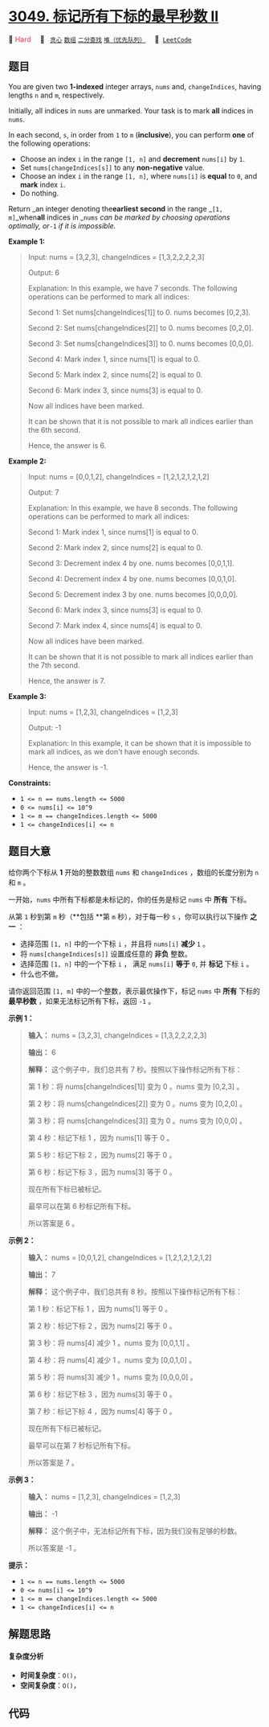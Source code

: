 # [3049. 标记所有下标的最早秒数 II](https://leetcode.com/problems/earliest-second-to-mark-indices-ii)

🔴 <font color=#ff334b>Hard</font>&emsp; 🔖&ensp; [`贪心`](/tag/greedy.md) [`数组`](/tag/array.md) [`二分查找`](/tag/binary-search.md) [`堆（优先队列）`](/tag/heap-priority-queue.md)&emsp; 🔗&ensp;[`LeetCode`](https://leetcode.com/problems/earliest-second-to-mark-indices-ii)

## 题目

You are given two **1-indexed** integer arrays, `nums` and, `changeIndices`,
having lengths `n` and `m`, respectively.

Initially, all indices in `nums` are unmarked. Your task is to mark **all**
indices in `nums`.

In each second, `s`, in order from `1` to `m` (**inclusive**), you can perform
**one** of the following operations:

  * Choose an index `i` in the range `[1, n]` and **decrement** `nums[i]` by `1`.
  * Set `nums[changeIndices[s]]` to any **non-negative** value.
  * Choose an index `i` in the range `[1, n]`, where `nums[i]` is **equal** to `0`, and **mark** index `i`.
  * Do nothing.

Return _an integer denoting the**earliest second** in the range _`[1,
m]`_when**all** indices in _`nums` _can be marked by choosing operations
optimally, or_`-1` _if it is impossible._



**Example 1:**

> Input: nums = [3,2,3], changeIndices = [1,3,2,2,2,2,3]
> 
> Output: 6
> 
> Explanation: In this example, we have 7 seconds. The following operations can be performed to mark all indices:
> 
> Second 1: Set nums[changeIndices[1]] to 0. nums becomes [0,2,3].
> 
> Second 2: Set nums[changeIndices[2]] to 0. nums becomes [0,2,0].
> 
> Second 3: Set nums[changeIndices[3]] to 0. nums becomes [0,0,0].
> 
> Second 4: Mark index 1, since nums[1] is equal to 0.
> 
> Second 5: Mark index 2, since nums[2] is equal to 0.
> 
> Second 6: Mark index 3, since nums[3] is equal to 0.
> 
> Now all indices have been marked.
> 
> It can be shown that it is not possible to mark all indices earlier than the 6th second.
> 
> Hence, the answer is 6.

**Example 2:**

> Input: nums = [0,0,1,2], changeIndices = [1,2,1,2,1,2,1,2]
> 
> Output: 7
> 
> Explanation: In this example, we have 8 seconds. The following operations can be performed to mark all indices:
> 
> Second 1: Mark index 1, since nums[1] is equal to 0.
> 
> Second 2: Mark index 2, since nums[2] is equal to 0.
> 
> Second 3: Decrement index 4 by one. nums becomes [0,0,1,1].
> 
> Second 4: Decrement index 4 by one. nums becomes [0,0,1,0].
> 
> Second 5: Decrement index 3 by one. nums becomes [0,0,0,0].
> 
> Second 6: Mark index 3, since nums[3] is equal to 0.
> 
> Second 7: Mark index 4, since nums[4] is equal to 0.
> 
> Now all indices have been marked.
> 
> It can be shown that it is not possible to mark all indices earlier than the 7th second.
> 
> Hence, the answer is 7.

**Example 3:**

> Input: nums = [1,2,3], changeIndices = [1,2,3]
> 
> Output: -1
> 
> Explanation: In this example, it can be shown that it is impossible to mark all indices, as we don't have enough seconds. 
> 
> Hence, the answer is -1.

**Constraints:**

  * `1 <= n == nums.length <= 5000`
  * `0 <= nums[i] <= 10^9`
  * `1 <= m == changeIndices.length <= 5000`
  * `1 <= changeIndices[i] <= n`


## 题目大意

给你两个下标从 **1**  开始的整数数组 `nums` 和 `changeIndices` ，数组的长度分别为 `n` 和 `m` 。

一开始，`nums` 中所有下标都是未标记的，你的任务是标记 `nums` 中 **所有**  下标。

从第 `1` 秒到第 `m` 秒（**包括  **第 `m` 秒），对于每一秒 `s` ，你可以执行以下操作 **之一**  ：

  * 选择范围 `[1, n]` 中的一个下标 `i` ，并且将 `nums[i]` **减少**  `1` 。
  * 将 `nums[changeIndices[s]]` 设置成任意的 **非负**  整数。
  * 选择范围 `[1, n]` 中的一个下标 `i` ， 满足 `nums[i]` **等于** `0`, 并 **标记**  下标 `i` 。
  * 什么也不做。

请你返回范围 `[1, m]` 中的一个整数，表示最优操作下，标记 `nums` 中 **所有**  下标的 **最早秒数**
，如果无法标记所有下标，返回 `-1` 。



**示例 1：**

> 
> 
> 
> 
> 
> **输入：** nums = [3,2,3], changeIndices = [1,3,2,2,2,2,3]
> 
> **输出：** 6
> 
> **解释：** 这个例子中，我们总共有 7 秒。按照以下操作标记所有下标：
> 
> 第 1 秒：将 nums[changeIndices[1]] 变为 0 。nums 变为 [0,2,3] 。
> 
> 第 2 秒：将 nums[changeIndices[2]] 变为 0 。nums 变为 [0,2,0] 。
> 
> 第 3 秒：将 nums[changeIndices[3]] 变为 0 。nums 变为 [0,0,0] 。
> 
> 第 4 秒：标记下标 1 ，因为 nums[1] 等于 0 。
> 
> 第 5 秒：标记下标 2 ，因为 nums[2] 等于 0 。
> 
> 第 6 秒：标记下标 3 ，因为 nums[3] 等于 0 。
> 
> 现在所有下标已被标记。
> 
> 最早可以在第 6 秒标记所有下标。
> 
> 所以答案是 6 。
> 
> 

**示例 2：**

> 
> 
> 
> 
> 
> **输入：** nums = [0,0,1,2], changeIndices = [1,2,1,2,1,2,1,2]
> 
> **输出：** 7
> 
> **解释：** 这个例子中，我们总共有 8 秒。按照以下操作标记所有下标：
> 
> 第 1 秒：标记下标 1 ，因为 nums[1] 等于 0 。
> 
> 第 2 秒：标记下标 2 ，因为 nums[2] 等于 0 。
> 
> 第 3 秒：将 nums[4] 减少 1 。nums 变为 [0,0,1,1] 。
> 
> 第 4 秒：将 nums[4] 减少 1 。nums 变为 [0,0,1,0] 。
> 
> 第 5 秒：将 nums[3] 减少 1 。nums 变为 [0,0,0,0] 。
> 
> 第 6 秒：标记下标 3 ，因为 nums[3] 等于 0 。
> 
> 第 7 秒：标记下标 4 ，因为 nums[4] 等于 0 。
> 
> 现在所有下标已被标记。
> 
> 最早可以在第 7 秒标记所有下标。
> 
> 所以答案是 7 。
> 
> 

**示例 3：**

> 
> 
> 
> 
> 
> **输入：** nums = [1,2,3], changeIndices = [1,2,3]
> 
> **输出：** -1
> 
> **解释：** 这个例子中，无法标记所有下标，因为我们没有足够的秒数。
> 
> 所以答案是 -1 。
> 
> 



**提示：**

  * `1 <= n == nums.length <= 5000`
  * `0 <= nums[i] <= 10^9`
  * `1 <= m == changeIndices.length <= 5000`
  * `1 <= changeIndices[i] <= n`


## 解题思路

#### 复杂度分析

- **时间复杂度**：`O()`，
- **空间复杂度**：`O()`，

## 代码

```javascript

```